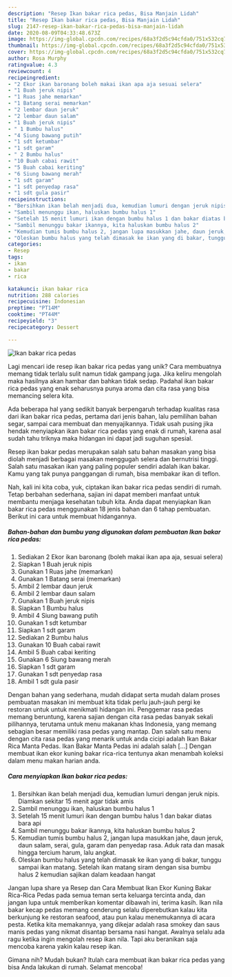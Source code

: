 ```yaml
---
description: "Resep Ikan bakar rica pedas, Bisa Manjain Lidah"
title: "Resep Ikan bakar rica pedas, Bisa Manjain Lidah"
slug: 2147-resep-ikan-bakar-rica-pedas-bisa-manjain-lidah
date: 2020-08-09T04:33:48.673Z
image: https://img-global.cpcdn.com/recipes/68a3f2d5c94cfda0/751x532cq70/ikan-bakar-rica-pedas-foto-resep-utama.jpg
thumbnail: https://img-global.cpcdn.com/recipes/68a3f2d5c94cfda0/751x532cq70/ikan-bakar-rica-pedas-foto-resep-utama.jpg
cover: https://img-global.cpcdn.com/recipes/68a3f2d5c94cfda0/751x532cq70/ikan-bakar-rica-pedas-foto-resep-utama.jpg
author: Rosa Murphy
ratingvalue: 4.3
reviewcount: 4
recipeingredient:
- "2 Ekor ikan baronang boleh makai ikan apa aja sesuai selera"
- "1 Buah jeruk nipis"
- "1 Ruas jahe memarkan"
- "1 Batang serai memarkan"
- "2 lembar daun jeruk"
- "2 lembar daun salam"
- "1 Buah jeruk nipis"
- " 1 Bumbu halus"
- "4 Siung bawang putih"
- "1 sdt ketumbar"
- "1 sdt garam"
- " 2 Bumbu halus"
- "10 Buah cabai rawit"
- "5 Buah cabai keriting"
- "6 Siung bawang merah"
- "1 sdt garam"
- "1 sdt penyedap rasa"
- "1 sdt gula pasir"
recipeinstructions:
- "Bersihkan ikan belah menjadi dua, kemudian lumuri dengan jeruk nipis. Diamkan sekitar 15 menit agar tidak amis"
- "Sambil menunggu ikan, haluskan bumbu halus 1"
- "Setelah 15 menit lumuri ikan dengan bumbu halus 1 dan bakar diatas bara api"
- "Sambil menunggu bakar ikannya, kita haluskan bumbu halus 2"
- "Kemudian tumis bumbu halus 2, jangan lupa masukkan jahe, daun jeruk, daun salam, serai, gula, garam dan penyedap rasa. Aduk rata dan masak hingga tercium harum, lalu angkat."
- "Oleskan bumbu halus yang telah dimasak ke ikan yang di bakar, tunggu sampai ikan matang. Setelah ikan matang siram dengan sisa bumbu halus 2 kemudian sajikan dalam keadaan hangat"
categories:
- Resep
tags:
- ikan
- bakar
- rica

katakunci: ikan bakar rica 
nutrition: 288 calories
recipecuisine: Indonesian
preptime: "PT14M"
cooktime: "PT44M"
recipeyield: "3"
recipecategory: Dessert

---
```



![Ikan bakar rica pedas](https://img-global.cpcdn.com/recipes/68a3f2d5c94cfda0/751x532cq70/ikan-bakar-rica-pedas-foto-resep-utama.jpg)

Lagi mencari ide resep ikan bakar rica pedas yang unik? Cara membuatnya memang tidak terlalu sulit namun tidak gampang juga. Jika keliru mengolah maka hasilnya akan hambar dan bahkan tidak sedap. Padahal ikan bakar rica pedas yang enak seharusnya punya aroma dan cita rasa yang bisa memancing selera kita.

Ada beberapa hal yang sedikit banyak berpengaruh terhadap kualitas rasa dari ikan bakar rica pedas, pertama dari jenis bahan, lalu pemilihan bahan segar, sampai cara membuat dan menyajikannya. Tidak usah pusing jika hendak menyiapkan ikan bakar rica pedas yang enak di rumah, karena asal sudah tahu triknya maka hidangan ini dapat jadi suguhan spesial.

Resep ikan bakar pedas merupakan salah satu bahan masakan yang bisa diolah menjadi berbagai masakan menggugah selera dan bernutrisi tinggi. Salah satu masakan ikan yang paling populer sendiri adalah ikan bakar. Kamu yang tak punya panggangan di rumah, bisa membakar ikan di teflon.


Nah, kali ini kita coba, yuk, ciptakan ikan bakar rica pedas sendiri di rumah. Tetap berbahan sederhana, sajian ini dapat memberi manfaat untuk membantu menjaga kesehatan tubuh kita. Anda dapat menyiapkan Ikan bakar rica pedas menggunakan 18 jenis bahan dan 6 tahap pembuatan. Berikut ini cara untuk membuat hidangannya.

<!--inarticleads1-->

##### Bahan-bahan dan bumbu yang digunakan dalam pembuatan Ikan bakar rica pedas:

1. Sediakan 2 Ekor ikan baronang (boleh makai ikan apa aja, sesuai selera)
1. Siapkan 1 Buah jeruk nipis
1. Gunakan 1 Ruas jahe (memarkan)
1. Gunakan 1 Batang serai (memarkan)
1. Ambil 2 lembar daun jeruk
1. Ambil 2 lembar daun salam
1. Gunakan 1 Buah jeruk nipis
1. Siapkan  1 Bumbu halus
1. Ambil 4 Siung bawang putih
1. Gunakan 1 sdt ketumbar
1. Siapkan 1 sdt garam
1. Sediakan  2 Bumbu halus
1. Gunakan 10 Buah cabai rawit
1. Ambil 5 Buah cabai keriting
1. Gunakan 6 Siung bawang merah
1. Siapkan 1 sdt garam
1. Gunakan 1 sdt penyedap rasa
1. Ambil 1 sdt gula pasir


Dengan bahan yang sederhana, mudah didapat serta mudah dalam proses pembuatan masakan ini membuat kita tidak perlu jauh-jauh pergi ke restoran untuk untuk menikmati hidangan ini. Penggemar rasa pedas memang beruntung, karena sajian dengan cita rasa pedas banyak sekali pilihannya, terutama untuk menu makanan khas Indonesia, yang memang sebagian besar memiliki rasa pedas yang mantap. Dan salah satu menu dengan cita rasa pedas yang menarik untuk anda cicipi adalah Ikan Bakar Rica Manta Pedas. Ikan Bakar Manta Pedas ini adalah salah […] Dengan membuat ikan ekor kuning bakar rica-rica tentunya akan menambah koleksi dalam menu makan harian anda. 

<!--inarticleads2-->

##### Cara menyiapkan Ikan bakar rica pedas:

1. Bersihkan ikan belah menjadi dua, kemudian lumuri dengan jeruk nipis. Diamkan sekitar 15 menit agar tidak amis
1. Sambil menunggu ikan, haluskan bumbu halus 1
1. Setelah 15 menit lumuri ikan dengan bumbu halus 1 dan bakar diatas bara api
1. Sambil menunggu bakar ikannya, kita haluskan bumbu halus 2
1. Kemudian tumis bumbu halus 2, jangan lupa masukkan jahe, daun jeruk, daun salam, serai, gula, garam dan penyedap rasa. Aduk rata dan masak hingga tercium harum, lalu angkat.
1. Oleskan bumbu halus yang telah dimasak ke ikan yang di bakar, tunggu sampai ikan matang. Setelah ikan matang siram dengan sisa bumbu halus 2 kemudian sajikan dalam keadaan hangat


Jangan lupa share ya Resep dan Cara Membuat Ikan Ekor Kuning Bakar Rica-Rica Pedas pada semua teman serta keluarga tercinta anda, dan jangan lupa untuk memberikan komentar dibawah ini, terima kasih. Ikan nila bakar kecap pedas memang cenderung selalu diperebutkan kalau kita berkunjung ke restoran seafood, atau pun kalau menemukannya di acara pesta. Ketika kita memakannya, yang dikejar adalah rasa smokey dan saus manis pedas yang nikmat disantap bersama nasi hangat. Awalnya selalu ada ragu ketika ingin mengolah resep ikan nila. Tapi aku beranikan saja mencoba karena yakin kalau resep ikan. 

Gimana nih? Mudah bukan? Itulah cara membuat ikan bakar rica pedas yang bisa Anda lakukan di rumah. Selamat mencoba!
